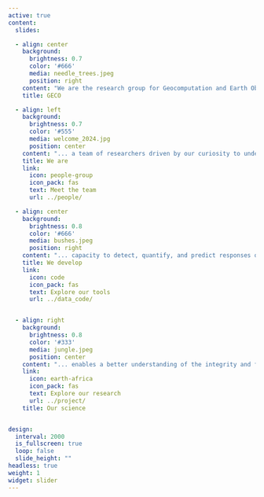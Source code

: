 ```yaml
---
active: true
content:
  slides:

  - align: center
    background:
      brightness: 0.7
      color: '#666'
      media: needle_trees.jpeg
      position: right
    content: "We are the research group for Geocomputation and Earth Observation (GECO) at the Institute of Geography, University of Bern, Switzerland."
    title: GECO

  - align: left
    background:
      brightness: 0.7
      color: '#555'
      media: welcome_2024.jpg
      position: center
    content: "... a team of researchers driven by our curiosity to understand how the terrestrial biosphere operates."
    title: We are
    link:
      icon: people-group
      icon_pack: fas
      text: Meet the team
      url: ../people/

  - align: center
    background:
      brightness: 0.8
      color: '#666'
      media: bushes.jpeg
      position: right
    content: "... capacity to detect, quantify, and predict responses of plants and ecosystems to climate change and forecast the impact of extremes."
    title: We develop
    link:
      icon: code
      icon_pack: fas
      text: Explore our tools
      url: ../data_code/


  - align: right
    background:
      brightness: 0.8
      color: '#333'
      media: jungle.jpeg
      position: center
    content: "... enables a better understanding of the integrity and function of the natural world under pressure - key to creating a sustainable future."
    link:
      icon: earth-africa
      icon_pack: fas
      text: Explore our research
      url: ../project/
    title: Our science


design:
  interval: 2000
  is_fullscreen: true
  loop: false
  slide_height: ""
headless: true
weight: 1
widget: slider
---
```

